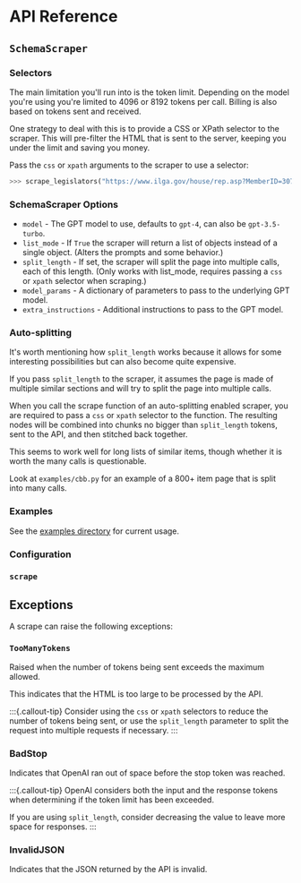 # API Reference

## `SchemaScraper`

### Selectors

The main limitation you'll run into is the token limit. Depending on the model you're using you're limited to 4096 or 8192 tokens per call. Billing is also based on tokens sent and received.

One strategy to deal with this is to provide a CSS or XPath selector to the scraper. This will pre-filter the HTML that is sent to the server, keeping you under the limit and saving you money.

Pass the `css` or `xpath` arguments to the scraper to use a selector:

```python
>>> scrape_legislators("https://www.ilga.gov/house/rep.asp?MemberID=3071", xpath="//table[1]")
```

### SchemaScraper Options

* `model` - The GPT model to use, defaults to `gpt-4`, can also be `gpt-3.5-turbo`.
* `list_mode` - If `True` the scraper will return a list of objects instead of a single object. (Alters the prompts and some behavior.)
* `split_length` - If set, the scraper will split the page into multiple calls, each of this length. (Only works with list_mode, requires passing a `css` or `xpath` selector when scraping.)
* `model_params` - A dictionary of parameters to pass to the underlying GPT model.
* `extra_instructions` - Additional instructions to pass to the GPT model.

### Auto-splitting

It's worth mentioning how `split_length` works because it allows for some interesting possibilities but can also become quite expensive.

If you pass `split_length` to the scraper, it assumes the page is made of multiple similar sections and will try to split the page into multiple calls.  

When you call the scrape function of an auto-splitting enabled scraper, you are required to pass a `css` or `xpath` selector to the function.  The resulting nodes will be combined into chunks no bigger than `split_length` tokens, sent to the API, and then stitched back together.

This seems to work well for long lists of similar items, though whether it is worth the many calls is questionable.

Look at `examples/cbb.py` for an example of a 800+ item page that is split into many calls.

### Examples

See the [examples directory](https://github.com/jamesturk/scrapeghost/tree/main/examples) for current usage.

### Configuration

### `scrape`

## Exceptions

A scrape can raise the following exceptions:

### `TooManyTokens`

Raised when the number of tokens being sent exceeds the maximum allowed.

This indicates that the HTML is too large to be processed by the API.

:::{.callout-tip}
Consider using the `css` or `xpath` selectors to reduce the number of tokens being sent, or use the `split_length` parameter to split the request into multiple requests if necessary.
:::

### BadStop

Indicates that OpenAI ran out of space before the stop token was reached.

:::{.callout-tip}
OpenAI considers both the input and the response tokens when determining if the token limit has been exceeded.

If you are using `split_length`, consider decreasing the value to leave more space for responses.
:::

### InvalidJSON

Indicates that the JSON returned by the API is invalid.
